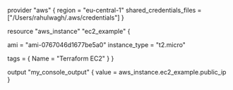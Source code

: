 provider "aws" {
    region                   = "eu-central-1"
    shared_credentials_files = ["/Users/rahulwagh/.aws/credentials"]
}

resource "aws_instance" "ec2_example" {

   ami           = "ami-0767046d1677be5a0"
   instance_type =  "t2.micro"

   tags = {
           Name = "Terraform EC2"
   }
}

output "my_console_output" {
  value = aws_instance.ec2_example.public_ip
} 